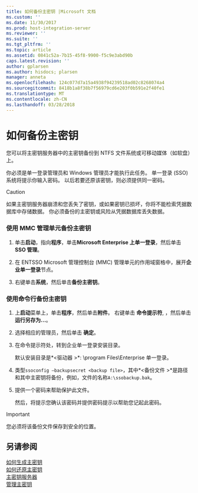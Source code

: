 ```yaml
---
title: 如何备份主密钥 |Microsoft 文档
ms.custom: ''
ms.date: 11/30/2017
ms.prod: host-integration-server
ms.reviewer: ''
ms.suite: ''
ms.tgt_pltfrm: ''
ms.topic: article
ms.assetid: 0841c52a-7b15-45f8-9900-f5c9e3abd90b
caps.latest.revision: ''
author: gplarsen
ms.author: hisdocs; plarsen
manager: anneta
ms.openlocfilehash: 124c077d7a15a4938f94239518ad02c8268074a4
ms.sourcegitcommit: 8418b1a8f38b7f56979cd6e203f0b591e2f40fe1
ms.translationtype: MT
ms.contentlocale: zh-CN
ms.lasthandoff: 03/28/2018
---
```

# <a name="how-to-back-up-the-master-secret"></a>如何备份主密钥
您可以将主密钥服务器中的主密钥备份到 NTFS 文件系统或可移动媒体（如软盘）上。  
  
 你必须是单一登录管理员和 Windows 管理员才能执行此任务。 单一登录 (SSO) 系统将提示你输入密码。 以后若要还原该密钥，则必须提供同一密码。  
  
> [!CAUTION]
>  如果主密钥服务器崩溃和您丢失了密钥，或如果密钥已损坏，你将不能检索凭据数据库中存储数据。 你必须备份的主密钥或风险从凭据数据库丢失数据。  
  
### <a name="to-back-up-the-master-secret-using-the-mmc-snap-in"></a>使用 MMC 管理单元备份主密钥  
  
1.  单击**启动**，指向**程序**，单击**Microsoft Enterprise 上单一登录**，然后单击**SSO 管理**。  
  
2.  在 ENTSSO Microsoft 管理控制台 (MMC) 管理单元的作用域窗格中，展开**企业单一登录**节点。  
  
3.  右键单击**系统**，然后单击**备份主密钥**。  
  
### <a name="to-back-up-the-master-secret-using-the-command-line"></a>使用命令行备份主密钥  
  
1.  上**启动**菜单上，单击**程序**，然后单击**附件**。 右键单击 **命令提示符**, ，然后单击 **运行另存为...**。  
  
2.  选择相应的管理员，然后单击 **确定**。  
  
3.  在命令提示符处，转到企业单一登录安装目录。  
  
     默认安装目录是*\<驱动器 >*: \program Files\Enterprise 单一登录。  
  
4.  类型`ssoconfig –backupsecret <backup file>`，其中*\<备份文件 >*是路径和其中主密钥将备份，例如，文件的名称`A:\ssobackup.bak`。  
  
5.  提供一个密码来帮助保护此文件。  
  
     然后，将提示您确认该密码并提供密码提示以帮助您记起此密码。  
  
> [!IMPORTANT]
>  您必须将该备份文件保存到安全的位置。  
  
## <a name="see-also"></a>另请参阅  
 [如何生成主密钥](../esso/how-to-generate-the-master-secret.md)   
 [如何还原主密钥](../esso/how-to-restore-the-master-secret.md)   
 [主密钥服务器](../esso/master-secret-server.md)   
 [管理主密钥](../esso/managing-the-master-secret.md)